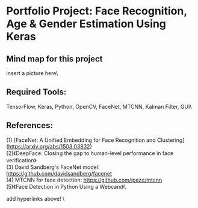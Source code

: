 # **Portfolio Project: Face Recognition, Age & Gender Estimation Using Keras**


## **Mind map for this project**

insert a picture here\


## **Required Tools:**
TensorFlow, Keras, Python, OpenCV, FaceNet, MTCNN, Kalman Filter, GUI\



## **References:**
(1) [FaceNet: A Unified Embedding for Face Recognition and Clustering] (https://arxiv.org/abs/1503.03832) \
(2)《DeepFace: Closing the gap to human-level performance in face verification》\
(3) David Sandberg's FaceNet model: https://github.com/davidsandberg/facenet \
(4) MTCNN for face detection: https://github.com/ipazc/mtcnn \
(5)《Face Detection in Python Using a Webcam》\

add hyperlinks above! \
